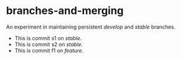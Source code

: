 # branches-and-merging

An experiment in maintaining persistent *develop* and *stable* branches.

* This is commit s1 on *stable*.
* This is commit s2 on *stable*.
* This is commit f1 on *feature*.
